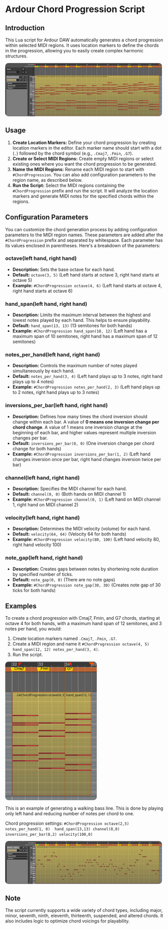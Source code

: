 
# Ardour Chord Progression Script

## Introduction

This Lua script for Ardour DAW automatically generates a chord progression within selected MIDI regions. It uses location markers to define the chords in the progression, allowing you to easily create complex harmonic structures.

<img src="src/images/img.png" alt="Example 1" style="max-width:500px; border-radius: 10px;">

## Usage

1. **Create Location Markers:** Define your chord progression by creating location markers in the editor. Each marker name should start with a dot (`.`) followed by the chord symbol (e.g., `.Cmaj7`, `.Fmin`, `.G7`).
2. **Create or Select MIDI Regions:** Create empty MIDI regions or select existing ones where you want the chord progression to be generated.
3. **Name the MIDI Regions:** Rename each MIDI region to start with `#ChordProgression`. You can also add configuration parameters to the region name, as described below.
4. **Run the Script:** Select the MIDI regions containing the `#ChordProgression` prefix and run the script. It will analyze the location markers and generate MIDI notes for the specified chords within the regions.

## Configuration Parameters

You can customize the chord generation process by adding configuration parameters to the MIDI region names. These parameters are added after the `#ChordProgression` prefix and separated by whitespace. Each parameter has its values enclosed in parentheses. Here's a breakdown of the parameters:

### octave(left hand, right hand)

* **Description:** Sets the base octave for each hand.
* **Default:** `octave(3, 5)` (Left hand starts at octave 3, right hand starts at octave 5)
* **Example:** `#ChordProgression octave(4, 6)` (Left hand starts at octave 4, right hand starts at octave 6)

### hand_span(left hand, right hand)

* **Description:** Limits the maximum interval between the highest and lowest notes played by each hand. This helps to ensure playability.
* **Default:** `hand_span(13, 13)` (13 semitones for both hands)
* **Example:** `#ChordProgression hand_span(10, 12)` (Left hand has a maximum span of 10 semitones, right hand has a maximum span of 12 semitones)

### notes_per_hand(left hand, right hand)

* **Description:** Controls the maximum number of notes played simultaneously by each hand.
* **Default:** `notes_per_hand(3, 4)` (Left hand plays up to 3 notes, right hand plays up to 4 notes)
* **Example:** `#ChordProgression notes_per_hand(2, 3)` (Left hand plays up to 2 notes, right hand plays up to 3 notes)

### inversions_per_bar(left hand, right hand)

* **Description:** Defines how many times the chord inversion should change within each bar. A value of **0 means one inversion change per chord change**. A value of 1 means one inversion change at the beginning of each bar, and higher values represent multiple inversion changes per bar.
* **Default:** `inversions_per_bar(0, 0)` (One inversion change per chord change for both hands)
* **Example:** `#ChordProgression inversions_per_bar(1, 2)` (Left hand changes inversion once per bar, right hand changes inversion twice per bar)

### channel(left hand, right hand)

* **Description:** Specifies the MIDI channel for each hand.
* **Default:** `channel(0, 0)` (Both hands on MIDI channel 1)
* **Example:** `#ChordProgression channel(0, 1)` (Left hand on MIDI channel 1, right hand on MIDI channel 2)

### velocity(left hand, right hand)

* **Description:** Determines the MIDI velocity (volume) for each hand.
* **Default:** `velocity(64, 64)` (Velocity 64 for both hands)
* **Example:** `#ChordProgression velocity(80, 100)` (Left hand velocity 80, right hand velocity 100)

### note_gap(left hand, right hand)

* **Description:** Creates gaps between notes by shortening note duration by specified number of ticks. 
* **Default:** `note_gap(0, 0)` (There are no note gaps)
* **Example:** `#ChordProgression note_gap(30, 30)` (Creates note gap of 30 ticks for both hands)

## Examples

To create a chord progression with Cmaj7, Fmin, and G7 chords, starting at octave 4 for both hands, with a maximum hand span of 12 semitones, and 3 notes per hand, you would:

1. Create location markers named `.Cmaj7`, `.Fmin`, `.G7`.
2. Create a MIDI region and name it `#ChordProgression octave(4, 5) hand_span(12, 12) notes_per_hand(3, 4)`.
3. Run the script.

<img src="src/images/img_1.png" alt="Example 2" style="max-width:500px; border-radius: 10px;">

This is an example of generating a walking bass line. This is done by playing only left hand and reducing number of notes per chord to one.

Chord progression settings: `#ChordProgression octave(2,5) notes_per_hand(1, 0)  hand_span(13,13) channel(0,0) inversions_per_bar(8,2) velocity(100,0)`

<img src="src/images/img_2.png" alt="Example 3" style="max-width:500px; border-radius: 10px;">

## Note

The script currently supports a wide variety of chord types, including major, minor, seventh, ninth, eleventh, thirteenth, suspended, and altered chords. It also includes logic to optimize chord voicings for playability.


